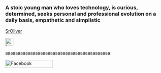 ### A stoic young man who loves technology, is curious, determined, seeks personal and professional evolution on a daily basis, empathetic and simplistic


<a href="https://www.linkedin.com/in/emerson-oliveira-0564191b4/">SrOliver</a>

<a href="https://www.linkedin.com/in/emerson-oliveira-0564191b4/" rel="nofollow"><img src="https://image.flaticon.com/icons/png/512/174/174857.png" alt="Linkedin Badge" width=25rem height=25rem data-canonical-src="https://img.shields.io/badge/-Emerson%20Oliveira-6633cc?style=flat-square&amp;logo=Linkedin&amp;logoColor=white&amp;link=https://www.linkedin.com/in/emerson-oliveira-0564191b4"></a>

aaaaaaaaaaaaaaaaaaaaaaaaaaaaaaaaaaaaaaaaaa

<a href="https://www.facebook.com/profile.php?id=100064468222184"><img src="https://scontent.fios2-1.fna.fbcdn.net/v/t1.6435-9/175330116_123371163155157_1443249242391141118_n.jpg?_nc_cat=105&ccb=1-3&_nc_sid=730e14&_nc_ohc=5ow0kUujjDIAX8ZvyMg&_nc_ht=scontent.fios2-1.fna&oh=eedd7b126467eaf2d38f85719c984d3a&oe=60A01034" alt="Facebook" width=150rem height=25rem></a>
